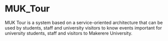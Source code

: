 # MUK_Tour
MUK Tour is a system based on a service-oriented architecture that can be used by students, staff and university visitors to know events important for university students, staff and visitors to Makerere University.
